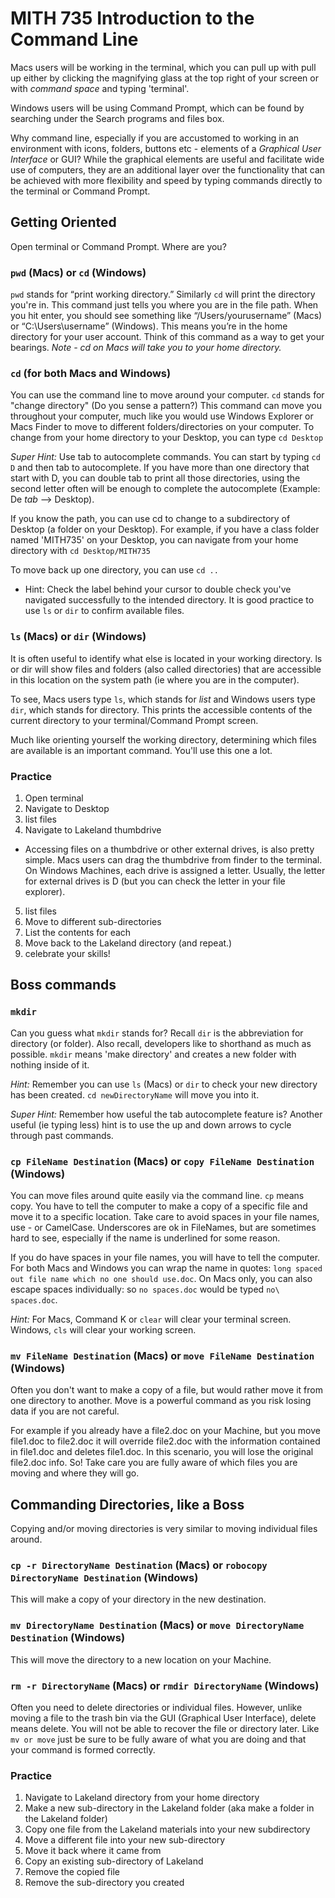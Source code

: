 # MITH 735 Introduction to the Command Line

Macs users will be working in the terminal, which you can pull up with pull up either by clicking the magnifying glass at the top right of your screen or with *command space* and typing 'terminal'.

Windows users will be using Command Prompt, which can be found by searching under the Search programs and files box.

Why command line, especially if you are accustomed to working in an environment with icons, folders, buttons etc - elements of a *Graphical User Interface* or GUI? While the graphical elements are useful and facilitate wide use of computers, they are an additional layer over the functionality that can be achieved with more flexibility and speed by typing commands directly to the terminal or Command Prompt.

## Getting Oriented

Open terminal or Command Prompt. Where are you?

### `pwd` (Macs) or `cd` (Windows)

`pwd` stands for “print working directory.” Similarly `cd` will print the directory you're in. This command just tells you where you are in the file path. When you hit enter, you should see something like “/Users/yourusername” (Macs) or “C:\Users\username” (Windows). This means you’re in the home directory for your user account. Think of this command as a way to get your bearings.
*Note - cd on Macs will take you to your home directory.*

### `cd` (for both Macs and Windows)

You can use the command line to move around your computer. `cd` stands for "change directory" (Do you sense a pattern?) This command can move you throughout your computer, much like you would use Windows Explorer or Macs Finder to move to different folders/directories on your computer. To change from your home directory to your Desktop, you can type `cd Desktop`

*Super Hint:* Use tab to autocomplete commands. You can start by typing `cd D` and then tab to autocomplete. If you have more than one directory that start with D, you can double tab to print all those directories, using the second letter often will be enough to complete the autocomplete (Example: De *tab* --> Desktop).

If you know the path, you can use cd to change to a subdirectory of Desktop (a folder on your Desktop). For example, if you have a class folder named 'MITH735' on your Desktop, you can navigate from your home directory with `cd Desktop/MITH735`

To move back up one directory, you can use `cd ..`

* Hint: Check the label behind your cursor to double check you've navigated successfully to the intended directory. It is good practice to use `ls` or `dir` to confirm available files.

### `ls` (Macs) or `dir` (Windows)

It is often useful to identify what else is located in your working directory. ls or dir will show files and folders (also called directories) that are accessible in this location on the system path (ie where you are in the computer).

To see, Macs users type `ls`, which stands for *list* and Windows users type `dir`, which stands for directory. This prints the accessible contents of the current directory to your terminal/Command Prompt screen.

Much like orienting yourself the working directory, determining which files are available is an important command. You'll use this one a lot.

### Practice
1. Open terminal
2. Navigate to Desktop
3. list files
4. Navigate to Lakeland thumbdrive
  * Accessing files on a thumbdrive or other external drives, is also pretty simple. Macs users can drag the thumbdrive from finder to the terminal. On Windows Machines, each drive is assigned a letter. Usually, the letter for external drives is D (but you can check the letter in your file explorer).
5. list files
6. Move to different sub-directories
7. List the contents for each
8. Move back to the Lakeland directory (and repeat.)
9. celebrate your skills!

## Boss commands
### `mkdir`

Can you guess what `mkdir` stands for? Recall `dir` is the abbreviation for directory (or folder). Also recall, developers like to shorthand as much as possible. `mkdir` means 'make directory' and creates a new folder with nothing inside of it.

*Hint:* Remember you can use `ls` (Macs) or `dir` to check your new directory has been created. `cd newDirectoryName` will move you into it.

*Super Hint:* Remember how useful the tab autocomplete feature is? Another useful (ie typing less) hint is to use the up and down arrows to cycle through past commands.

### `cp FileName Destination` (Macs) or `copy FileName Destination` (Windows)

You can move files around quite easily via the command line. `cp` means copy. You have to tell the computer to make a copy of a specific file and move it to a specific location. Take care to avoid spaces in your file names, use - or CamelCase. Underscores are ok in FileNames, but are sometimes hard to see, especially if the name is underlined for some reason.

If you do have spaces in your file names, you will have to tell the computer. For both Macs and Windows you can wrap the name in quotes: `long spaced out file name which no one should use.doc`. On Macs only, you can also escape spaces individually: so `no spaces.doc` would be typed `no\ spaces.doc`.

*Hint:* For Macs, Command K or `clear` will clear your terminal screen. Windows, `cls` will clear your working screen.

### `mv FileName Destination` (Macs) or `move FileName Destination` (Windows)

Often you don't want to make a copy of a file, but would rather move it from one directory to another. Move is a powerful command as you risk losing data if you are not careful.

For example if you already have a file2.doc on your Machine, but you move file1.doc to file2.doc it will override file2.doc with the information contained in file1.doc and deletes file1.doc. In this scenario, you will lose the original file2.doc info. So! Take care you are fully aware of which files you are moving and where they will go.

## Commanding Directories, like a Boss

Copying and/or moving directories is very similar to moving individual files around.

### `cp -r DirectoryName Destination` (Macs) or `robocopy DirectoryName Destination` (Windows)

This will make a copy of your directory in the new destination.

### `mv DirectoryName Destination` (Macs) or `move DirectoryName Destination` (Windows)

This will move the directory to a new location on your Machine.

### `rm -r DirectoryName` (Macs) or `rmdir DirectoryName` (Windows)

Often you need to delete directories or individual files. However, unlike moving a file to the trash bin via the GUI (Graphical User Interface), delete means delete. You will not be able to recover the file or directory later. Like `mv or move` just be sure to be fully aware of what you are doing and that your command is formed correctly.

### Practice
1. Navigate to Lakeland directory from your home directory
2. Make a new sub-directory in the Lakeland folder (aka make a folder in the Lakeland folder)
3. Copy one file from the Lakeland materials into your new subdirectory
4. Move a different file into your new sub-directory
5. Move it back where it came from
5. Copy an existing sub-directory of Lakeland
6. Remove the copied file
7. Remove the sub-directory you created
